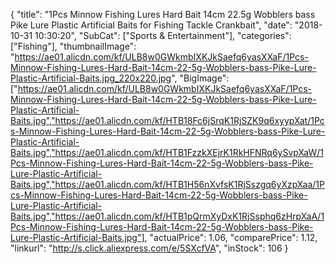 {
	"title": "1Pcs Minnow Fishing Lures Hard Bait 14cm 22.5g Wobblers bass Pike Lure Plastic Artificial Baits for Fishing Tackle Crankbait",
	"date": "2018-10-31 10:30:20",
	"SubCat": ["Sports & Entertainment"],
	"categories": ["Fishing"],
	"thumbnailImage": "https://ae01.alicdn.com/kf/ULB8w0GWkmbIXKJkSaefq6yasXXaF/1Pcs-Minnow-Fishing-Lures-Hard-Bait-14cm-22-5g-Wobblers-bass-Pike-Lure-Plastic-Artificial-Baits.jpg_220x220.jpg",
	"BigImage": ["https://ae01.alicdn.com/kf/ULB8w0GWkmbIXKJkSaefq6yasXXaF/1Pcs-Minnow-Fishing-Lures-Hard-Bait-14cm-22-5g-Wobblers-bass-Pike-Lure-Plastic-Artificial-Baits.jpg","https://ae01.alicdn.com/kf/HTB18Fc6jSrqK1RjSZK9q6xyypXat/1Pcs-Minnow-Fishing-Lures-Hard-Bait-14cm-22-5g-Wobblers-bass-Pike-Lure-Plastic-Artificial-Baits.jpg","https://ae01.alicdn.com/kf/HTB1FzzkXEjrK1RkHFNRq6ySvpXaW/1Pcs-Minnow-Fishing-Lures-Hard-Bait-14cm-22-5g-Wobblers-bass-Pike-Lure-Plastic-Artificial-Baits.jpg","https://ae01.alicdn.com/kf/HTB1H56nXvfsK1RjSszgq6yXzpXaa/1Pcs-Minnow-Fishing-Lures-Hard-Bait-14cm-22-5g-Wobblers-bass-Pike-Lure-Plastic-Artificial-Baits.jpg","https://ae01.alicdn.com/kf/HTB1pQrmXyDxK1RjSsphq6zHrpXaA/1Pcs-Minnow-Fishing-Lures-Hard-Bait-14cm-22-5g-Wobblers-bass-Pike-Lure-Plastic-Artificial-Baits.jpg"],
	"actualPrice": 1.06,
	"comparePrice": 1.12,
	"linkurl": "http://s.click.aliexpress.com/e/5SXcfVA",
	"inStock": 106
}
